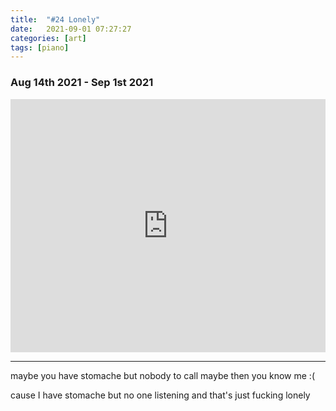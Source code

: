 ```yaml
---
title:  "#24 Lonely"
date:   2021-09-01 07:27:27
categories: [art]
tags: [piano]
---
```


### Aug 14th 2021 - Sep 1st 2021

<iframe style="overflow:hidden; width:100%; height:405px" src="https://www.youtube.com/embed/4VduNAaSxW4" frameborder="0" allow="accelerometer; autoplay; clipboard-write; encrypted-media; gyroscope; picture-in-picture" allowfullscreen></iframe>

-------
maybe you have stomache
but nobody to call
maybe then you know me :(

cause I have stomache
but no one listening
and that's just fucking lonely
